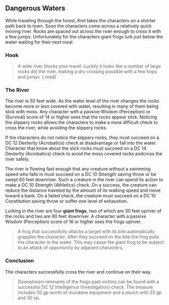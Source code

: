 ## Dangerous Waters
While traveling through the forest, Krel takes the characters on a shorter path back to town. Soon the characters come across a relatively quick moving river. Rocks are spaced out across the river enough to cross it with a few jumps. Unfortunately for the characters giant frogs lurk just below the water waiting for their next meal.

### Hook
>A wide river blocks your travel. Luckily it looks like a number of large rocks dot the river, making a dry crossing possible with a few hops and jumps.
{.read}

### The River
The river is 50 feet wide. As the water level of the river changes the rocks become more or less covered with water, resulting in many of them being slick with moss. Any character with a passive Wisdom (Perception) or (Survival) score of 14 or higher sees that the rocks appear slick. Noticing the slippery rocks allows the characters to make a more difficult check to cross the river, while avoiding the slippery rocks.

If the characters do not notice the slippery rocks, they must succeed on a DC 12 Dexterity (Acrobatics) check at disadvantage or fall into the water. Character that know about the slick rocks must succeed on a DC 14 Dexterity (Acrobatics) check to avoid the moss covered rocks andcross the river safely.

The river is flowing fast enough that any creature without a swimming speed who falls in must succeed on a DC 10 Strength saving throw or be swept 60 feet downriver. Such a creature in the river can spend its action to make a DC 10 Strength (Athletics) check. On a success, the creature can reduce the distance traveled by the amount of its walking speed and move toward a bank. On a failed check, the creature must succeed on a DC 10 Constitution saving throw or suffer one level of exhaustion.

Lurking in the river are four **giant frogs**, two of which are 30 feet upriver of the rocks and two are 90 feet downriver. A character with a passive Wisdom (Perception) score of 16 or higher sees the frogs upriver.

>A frog that successfully attacks a target with its bite automatically grapples the character. After they succeed on the bite the frog pulls the character in the water. This may cause the giant frog to be subject to an attack of opportunity by adjacent characters.

### Conclusion
The characters successfully cross the river and continue on their way.

>Downstream remnants of the frogs past victims can be found with a successful DC 12 Intelligence (Investigation) check. The treasure includes 50 gp worth of mundane equipment and a pouch with 25 gp and 30 sp.